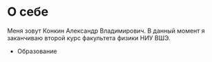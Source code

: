 # О себе
Меня зовут Конкин Александр Владимирович. В данный момент я заканчиваю второй курс факультета физики НИУ ВШЭ.
* Образование
